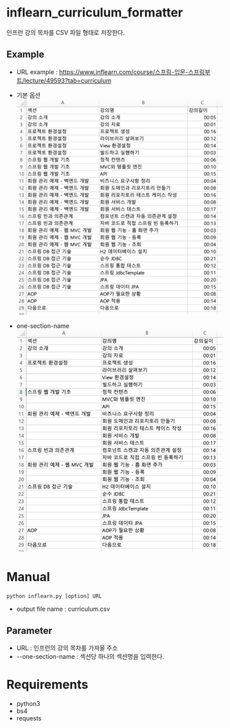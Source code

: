 # inflearn_curriculum_formatter
인프런 강의 목차를 CSV 파일 형태로 저장한다.

## Example
- URL example : https://www.inflearn.com/course/스프링-입문-스프링부트/lecture/49593?tab=curriculum  
- 기본 옵션
![example](img/example.png)
  
- one-section-name
![example](img/example_one_section_name.png)

# Manual
```shell
python inflearn.py [option] URL
```
- output file name : curriculum.csv

## Parameter
- URL : 인프런의 강의 목차를 가져올 주소
- --one-section-name : 섹션당 하나의 섹션명을 입력한다.

# Requirements
- python3
- bs4
- requests

